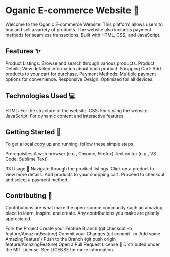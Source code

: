 # Oganic E-commerce Website 🛒
Welcome to the Oganic E-commerce Website! This platform allows users to buy and sell a variety of products. The website also includes payment methods for seamless transactions. Built with HTML, CSS, and JavaScript.

## Features ✨
Product Listings: Browse and search through various products.
Product Details: View detailed information about each product.
Shopping Cart: Add products to your cart for purchase.
Payment Methods: Multiple payment options for convenience.
Responsive Design: Optimized for all devices.

## Technologies Used 💻
HTML: For the structure of the website.
CSS: For styling the website.
JavaScript: For dynamic content and interactive features.

## Getting Started 🚀
To get a local copy up and running, follow these simple steps.

Prerequisites
A web browser (e.g., Chrome, Firefox)
Text editor (e.g., VS Code, Sublime Text)

33 Usage 📖
Navigate through the product listings.
Click on a product to view more details.
Add products to your shopping cart.
Proceed to checkout and select a payment method.

## Contributing 🤝
Contributions are what make the open-source community such an amazing place to learn, inspire, and create. Any contributions you make are greatly appreciated.

Fork the Project
Create your Feature Branch (git checkout -b feature/AmazingFeature)
Commit your Changes (git commit -m 'Add some AmazingFeature')
Push to the Branch (git push origin feature/AmazingFeature)
Open a Pull Request
License 📄
Distributed under the MIT License. See LICENSE for more information.




